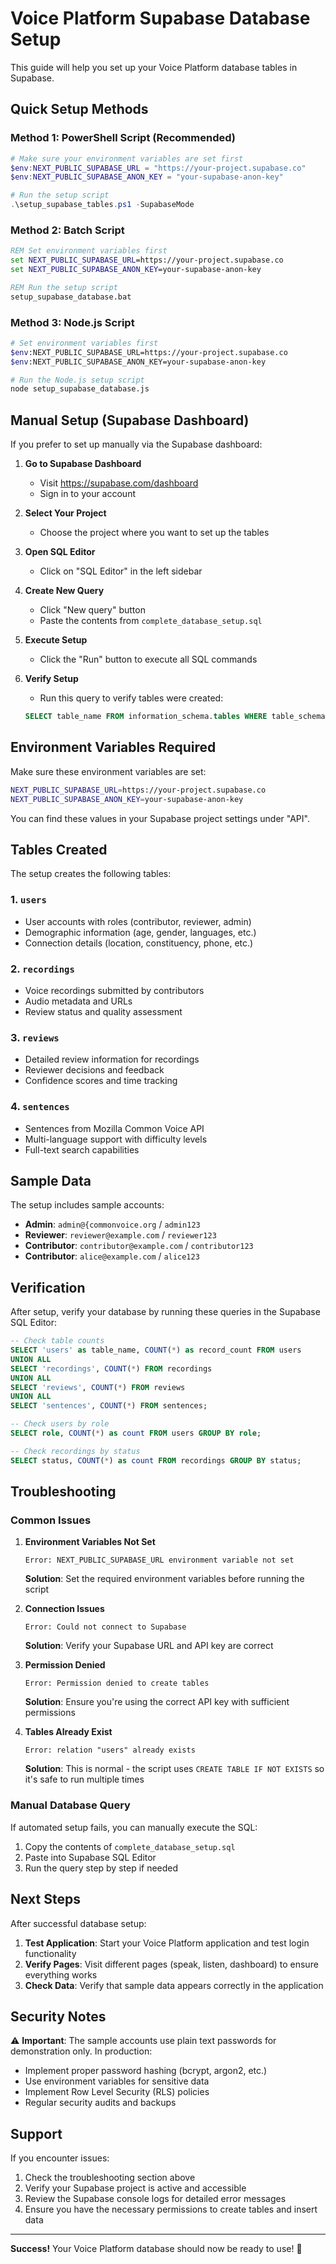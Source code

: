 # Voice Platform Supabase Database Setup

This guide will help you set up your Voice Platform database tables in Supabase.

## Quick Setup Methods

### Method 1: PowerShell Script (Recommended)
```powershell
# Make sure your environment variables are set first
$env:NEXT_PUBLIC_SUPABASE_URL = "https://your-project.supabase.co"
$env:NEXT_PUBLIC_SUPABASE_ANON_KEY = "your-supabase-anon-key"

# Run the setup script
.\setup_supabase_tables.ps1 -SupabaseMode
```

### Method 2: Batch Script
```cmd
REM Set environment variables first
set NEXT_PUBLIC_SUPABASE_URL=https://your-project.supabase.co
set NEXT_PUBLIC_SUPABASE_ANON_KEY=your-supabase-anon-key

REM Run the setup script
setup_supabase_database.bat
```

### Method 3: Node.js Script
```bash
# Set environment variables first
$env:NEXT_PUBLIC_SUPABASE_URL=https://your-project.supabase.co
$env:NEXT_PUBLIC_SUPABASE_ANON_KEY=your-supabase-anon-key

# Run the Node.js setup script
node setup_supabase_database.js
```

## Manual Setup (Supabase Dashboard)

If you prefer to set up manually via the Supabase dashboard:

1. **Go to Supabase Dashboard**
   - Visit https://supabase.com/dashboard
   - Sign in to your account

2. **Select Your Project**
   - Choose the project where you want to set up the tables

3. **Open SQL Editor**
   - Click on "SQL Editor" in the left sidebar

4. **Create New Query**
   - Click "New query" button
   - Paste the contents from `complete_database_setup.sql`

5. **Execute Setup**
   - Click the "Run" button to execute all SQL commands

6. **Verify Setup**
   - Run this query to verify tables were created:
   ```sql
   SELECT table_name FROM information_schema.tables WHERE table_schema = 'public';
   ```

## Environment Variables Required

Make sure these environment variables are set:

```bash
NEXT_PUBLIC_SUPABASE_URL=https://your-project.supabase.co
NEXT_PUBLIC_SUPABASE_ANON_KEY=your-supabase-anon-key
```

You can find these values in your Supabase project settings under "API".

## Tables Created

The setup creates the following tables:

### 1. `users`
- User accounts with roles (contributor, reviewer, admin)
- Demographic information (age, gender, languages, etc.)
- Connection details (location, constituency, phone, etc.)

### 2. `recordings`
- Voice recordings submitted by contributors
- Audio metadata and URLs
- Review status and quality assessment

### 3. `reviews`
- Detailed review information for recordings
- Reviewer decisions and feedback
- Confidence scores and time tracking

### 4. `sentences`
- Sentences from Mozilla Common Voice API
- Multi-language support with difficulty levels
- Full-text search capabilities

## Sample Data

The setup includes sample accounts:

- **Admin**: `admin@{commonvoice.org` / `admin123`
- **Reviewer**: `reviewer@example.com` / `reviewer123`
- **Contributor**: `contributor@example.com` / `contributor123`
- **Contributor**: `alice@example.com` / `alice123`

## Verification

After setup, verify your database by running these queries in the Supabase SQL Editor:

```sql
-- Check table counts
SELECT 'users' as table_name, COUNT(*) as record_count FROM users
UNION ALL
SELECT 'recordings', COUNT(*) FROM recordings
UNION ALL
SELECT 'reviews', COUNT(*) FROM reviews
UNION ALL
SELECT 'sentences', COUNT(*) FROM sentences;

-- Check users by role
SELECT role, COUNT(*) as count FROM users GROUP BY role;

-- Check recordings by status
SELECT status, COUNT(*) as count FROM recordings GROUP BY status;
```

## Troubleshooting

### Common Issues

1. **Environment Variables Not Set**
   ```
   Error: NEXT_PUBLIC_SUPABASE_URL environment variable not set
   ```
   **Solution**: Set the required environment variables before running the script

2. **Connection Issues**
   ```
   Error: Could not connect to Supabase
   ```
   **Solution**: Verify your Supabase URL and API key are correct

3. **Permission Denied**
   ```
   Error: Permission denied to create tables
   ```
   **Solution**: Ensure you're using the correct API key with sufficient permissions

4. **Tables Already Exist**
   ```
   Error: relation "users" already exists
   ```
   **Solution**: This is normal - the script uses `CREATE TABLE IF NOT EXISTS` so it's safe to run multiple times

### Manual Database Query

If automated setup fails, you can manually execute the SQL:

1. Copy the contents of `complete_database_setup.sql`
2. Paste into Supabase SQL Editor
3. Run the query step by step if needed

## Next Steps

After successful database setup:

1. **Test Application**: Start your Voice Platform application and test login functionality
2. **Verify Pages**: Visit different pages (speak, listen, dashboard) to ensure everything works
3. **Check Data**: Verify that sample data appears correctly in the application

## Security Notes

⚠️ **Important**: The sample accounts use plain text passwords for demonstration only. In production:

- Implement proper password hashing (bcrypt, argon2, etc.)
- Use environment variables for sensitive data
- Implement Row Level Security (RLS) policies
- Regular security audits and backups

## Support

If you encounter issues:

1. Check the troubleshooting section above
2. Verify your Supabase project is active and accessible
3. Review the Supabase console logs for detailed error messages
4. Ensure you have the necessary permissions to create tables and insert data

---

**Success!** Your Voice Platform database should now be ready to use! 🎉
